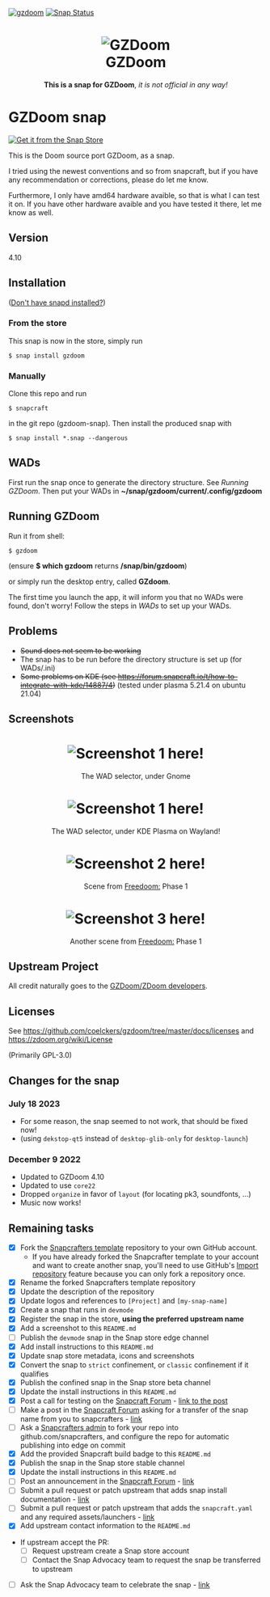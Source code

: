 [![gzdoom](https://snapcraft.io//gzdoom/badge.svg)](https://snapcraft.io/gzdoom)
[![Snap Status](https://build.snapcraft.io/badge/Hvassaa/gzdoom-snap.svg)](https://build.snapcraft.io/user/Hvassaa/gzdoom-snap)
<h1 align="center">
  <img src="https://zdoom.org/w/images/2/25/Circle_gzdoom.png" alt="GZDoom">
  <br />
  GZDoom
</h1>

<p align="center"><b>This is a snap for GZDoom</b>, <i> it is not official in any way! </i>

<!-- Uncomment and modify this when you are provided a build status badge
<p align="center">
<a href="https://build.snapcraft.io/user/snapcrafters/fork-and-rename-me"><img src="https://build.snapcraft.io/badge/snapcrafters/fork-and-rename-me.svg" alt="Snap Status"></a>
</p>
-->

<!-- Uncomment and modify this when you have a screenshot
![my-snap-name](screenshot.png?raw=true "my-snap-name")
-->

# GZDoom snap
[![Get it from the Snap Store](https://snapcraft.io/static/images/badges/en/snap-store-white.svg)](https://snapcraft.io/gzdoom)
    
This is the Doom source port GZDoom, as a snap.

I tried using the newest conventions and so from snapcraft,
but if you have any recommendation or corrections, please do let me know.

Furthermore, I only have amd64 hardware avaible, so that is what I can test it on.
If you have other hardware avaible and you have tested it there, let me know as well.

## Version
4.10

## Installation
([Don't have snapd installed?](https://snapcraft.io/docs/core/install))

### From the store
This snap is now in the store, simply run

    $ snap install gzdoom
	
### Manually
Clone this repo and run

    $ snapcraft

in the git repo (gzdoom-snap). Then install the produced snap with

    $ snap install *.snap --dangerous

## WADs
First run the snap once to generate the directory structure. See *Running GZDoom*. Then put your WADs in **~/snap/gzdoom/current/.config/gzdoom**

## Running GZDoom
Run it from shell:

    $ gzdoom

(ensure **$ which gzdoom** returns **/snap/bin/gzdoom**)

or simply run the desktop entry, called **GZdoom**.

The first time you launch the app, it will inform you that no WADs were found, don't worry! Follow the steps in *WADs* to set up your WADs.

## Problems
* ~~Sound does not seem to be working~~
* The snap has to be run before the directory structure is set up (for WADs/.ini)
* ~~Some problems on KDE (see https://forum.snapcraft.io/t/how-to-integrate-with-kde/14887/4)~~ (tested under plasma 5.21.4 on ubuntu 21.04)

## Screenshots
<h1 align="center">
  <img src="screenshot1.png" alt="Screenshot 1 here!">
  <br />
</h1>
<p align="center">The WAD selector, under Gnome</p>

<h1 align="center">
  <img src="screenshot2.png" alt="Screenshot 1 here!">
  <br />
</h1>
<p align="center">The WAD selector, under KDE Plasma on Wayland!</p>

<h1 align="center">
  <img src="screenshot3.png" alt="Screenshot 2 here!">
  <br />
</h1>
<p align="center">Scene from  <a href="https://freedoom.github.io/">Freedoom:</a> Phase 1</p>


<h1 align="center">
  <img src="screenshot4.png" alt="Screenshot 3 here!">
  <br />
</h1>
<p align="center">Another scene from  <a href="https://freedoom.github.io/">Freedoom:</a> Phase 1</p>

## Upstream Project
<p>All credit naturally goes to the <a href="https://zdoom.org/">GZDoom/ZDoom developers</a>.</p>

## Licenses
See https://github.com/coelckers/gzdoom/tree/master/docs/licenses and https://zdoom.org/wiki/License

(Primarily GPL-3.0)

## Changes for the snap
### July 18 2023
- For some reason, the snap seemed to not work, that should be fixed now!
- (using `dekstop-qt5` instead of `desktop-glib-only` for `desktop-launch`)

### December 9 2022
- Updated to GZDoom 4.10
- Updated to use `core22`
- Dropped `organize` in favor of `layout` (for locating pk3, soundfonts, ...)
- Music now works!

## Remaining tasks

  - [x] Fork the [Snapcrafters template](https://github.com/snapcrafters/fork-and-rename-me) repository to your own GitHub account.
    - If you have already forked the Snapcrafter template to your account and want to create another snap, you'll need to use GitHub's [Import repository](https://github.com/new/import) feature because you can only fork a repository once.
  - [x] Rename the forked Snapcrafters template repository
  - [x] Update the description of the repository
  - [x] Update logos and references to `[Project]` and `[my-snap-name]`
  - [x] Create a snap that runs in `devmode`
  - [x] Register the snap in the store, **using the preferred upstream name**
  - [x] Add a screenshot to this `README.md`
  - [ ] Publish the `devmode` snap in the Snap store edge channel
  - [x] Add install instructions to this `README.md`
  - [x] Update snap store metadata, icons and screenshots
  - [x] Convert the snap to `strict` confinement, or `classic` confinement if it qualifies
  - [x] Publish the confined snap in the Snap store beta channel
  - [x] Update the install instructions in this `README.md`
  - [x] Post a call for testing on the [Snapcraft Forum](https://forum.snapcraft.io) - [link to the post](https://forum.snapcraft.io/t/call-for-testing-for-gzdoom/14602)
  - [ ] Make a post in the [Snapcraft Forum](https://forum.snapcraft.io) asking for a transfer of the snap name from you to snapcrafters - [link]()
  - [ ] Ask a [Snapcrafters admin](https://github.com/orgs/snapcrafters/people?query=%20role%3Aowner) to fork your repo into github.com/snapcrafters, and configure the repo for automatic publishing into edge on commit
  - [x] Add the provided Snapcraft build badge to this `README.md`
  - [x] Publish the snap in the Snap store stable channel
  - [x] Update the install instructions in this `README.md`
  - [ ] Post an announcement in the [Snapcraft Forum](https://forum.snapcraft.io) - [link]()
  - [ ] Submit a pull request or patch upstream that adds snap install documentation - [link]()
  - [ ] Submit a pull request or patch upstream that adds the `snapcraft.yaml` and any required assets/launchers - [link]()
  - [x] Add upstream contact information to the `README.md`  
  - If upstream accept the PR:
    - [ ] Request upstream create a Snap store account
    - [ ] Contact the Snap Advocacy team to request the snap be transferred to upstream
  - [ ] Ask the Snap Advocacy team to celebrate the snap - [link]()

<!--
## The Snapcrafters

| [![Your Name](https://gravatar.com/avatar/bc0bced65e963eb5c3a16cab8b004431/?s=128)](https://github.com/yourname/) |
| :---: |
| [Your Name](https://github.com/yourname/) |
--> 

<!-- Uncomment and modify this when you have upstream contacts
## Upstream

| [![Upstream Name](https://gravatar.com/avatar/bc0bced65e963eb5c3a16cab8b004431?s=128)](https://github.com/upstreamname) |
| :---: |
| [Upstream Name](https://github.com/upstreamname) |
-->